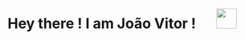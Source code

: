 # Hey there ! I am João Vitor ! &emsp;  <img src="https://github.com/TheDudeThatCode/TheDudeThatCode/blob/master/Assets/Hi.gif" width="40px">

<!--
**joaovitor2614/joaovitor2614** is a ✨ _special_ ✨ repository because its `README.md` (this file) appears on your GitHub profile.
![Visitor Count](https://profile-counter.glitch.me/{joaovitor2614}/count.svg)
<p>
    Visitor Count<br>
    <img src="https://profile-counter.glitch.me/joaovitor2614/count.svg" />
</p>

### How to reach me


<img src="https://img.shields.io/badge/jvitoralvesestrella@gmail.com-%23D14836.svg?&style=for-the-badge&logo=gmail&logoColor=white" href="jvitoralvesestrella@gmail.com">   <a  href="https://www.instagram.com/joaoalvesestrella/"><img src="https://img.shields.io/badge/@joaoalvesestrella_-%23E4405F.svg?&style=for-the-badge&logo=instagram&logoColor=white"></a>   <a href="https://www.linkedin.com/in/jo%C3%A3o-vitor-alves-estrella-b3a74815a/"><img src="https://img.shields.io/badge/João Vitor Alves Estrella Basu-%230077B5.svg?&style=for-the-badge&logo=linkedin&logoColor=white" ></a>   



Here are some ideas to get you started:

- 🔭 I’m currently working on ...
- 🌱 I’m currently learning ...
- 👯 I’m looking to collaborate on ...
- 🤔 I’m looking for help with ...
- 💬 Ask me about ...
- 📫 How to reach me: ...
- 😄 Pronouns: ...
- ⚡ Fun fact: ...
-->
